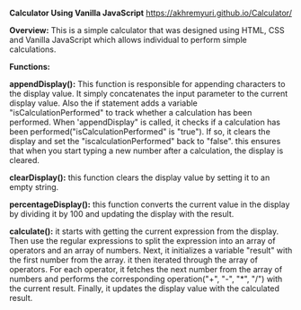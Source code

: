 
**Calculator Using Vanilla JavaScript**   https://akhremyuri.github.io/Calculator/

**Overview:**
This is a simple calculator that was designed using HTML, CSS and Vanilla JavaScript which allows individual to perform simple calculations.

**Functions:**


**appendDisplay():** This function is responsible for appending characters to the display value. It simply concatenates the input parameter to the current display value.  Also the if statement adds a variable "isCalculationPerformed" to track whether a calculation has been performed. When 'appendDisplay" is called, it checks if a calculation has been performed("isCalculationPerformed" is "true"). If so, it clears the display and set the "iscalculationPerformed" back to "false". this ensures that when you start typing a new number after a calculation, the display is cleared.

**clearDisplay():** this function clears the display value by setting it to an empty string.

**percentageDisplay():** this function converts the current value in the display by dividing it by 100 and updating the display with the result.

**calculate():** it starts with getting the current expression from the display. Then use the regular expressions to split the expression into an array of operators and an array of numbers. Next, it initializes a variable "result" with the first number from the array. it then iterated through the array of operators. For each operator, it fetches the next number from the array of numbers and performs the corresponding operation("+", "-", "*", "/") with the current result. Finally, it updates the display value with the calculated result.



